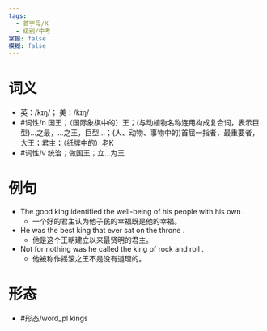 ```yaml
---
tags:
  - 首字母/K
  - 级别/中考
掌握: false
模糊: false
---
```

# 词义
- 英：/kɪŋ/； 美：/kɪŋ/
- #词性/n  国王；（国际象棋中的）王；(与动植物名称连用构成复合词，表示巨型)…之最，…之王，巨型…；(人、动物、事物中的)首屈一指者，最重要者，大王；君主；（纸牌中的）老K
- #词性/v  统治；做国王；立…为王
# 例句
- The good king identified the well-being of his people with his own .
	- 一个好的君主认为他子民的幸福既是他的幸福。
- He was the best king that ever sat on the throne .
	- 他是这个王朝建立以来最贤明的君主。
- Not for nothing was he called the king of rock and roll .
	- 他被称作摇滚之王不是没有道理的。
# 形态
- #形态/word_pl kings
